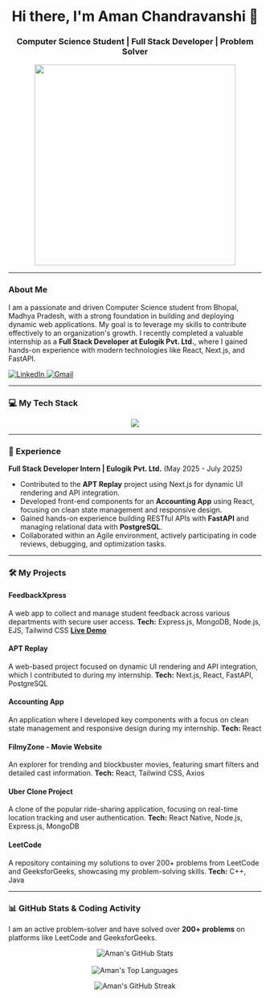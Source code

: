 <h1 align="center">Hi there, I'm Aman Chandravanshi 👋</h1>
<h3 align="center">Computer Science Student | Full Stack Developer | Problem Solver</h3>

<p align="center">
  <img src="https://media.giphy.com/media/v1.Y2lkPTc5MGI3NjExbDBod2hqaXF6N2l6cnNnZGdqc25iaWc2bmg4dGZtNzd5aW5qZ3hrcSZlcD12MV9pbnRlcm5hbF9naWZfYnlfaWQmY3Q9Zw/qgQUggAC3Pfv687qPC/giphy.gif" width="400" />
</p>

---

### About Me

I am a passionate and driven Computer Science student from Bhopal, Madhya Pradesh, with a strong foundation in building and deploying dynamic web applications. My goal is to leverage my skills to contribute effectively to an organization's growth. I recently completed a valuable internship as a **Full Stack Developer at Eulogik Pvt. Ltd.**, where I gained hands-on experience with modern technologies like React, Next.js, and FastAPI.

<p align="left">
  <a href="https://www.linkedin.com/in/aman-chandravanshi-7b3475264/" target="_blank">
    <img src="https://img.shields.io/badge/LinkedIn-0077B5?style=for-the-badge&logo=linkedin&logoColor=white" alt="LinkedIn"/>
  </a>
 <a href="mailto:amanchandra1c7662@gmail.com">
    <img src="https://img.shields.io/badge/Gmail-D14836?style=for-the-badge&logo=gmail&logoColor=white" alt="Gmail"/>
  </a>
</p>

---

### 💻 My Tech Stack
<p align="center">
  <a href="https://skillicons.dev">
    <img src="https://skillicons.dev/icons?i=react,nextjs,nodejs,express,javascript,html,css,tailwindcss,mongodb,postgresql,fastapi,java,c,cpp,git" />
  </a>
</p>

---

### 🚀 Experience

**Full Stack Developer Intern | Eulogik Pvt. Ltd.** (May 2025 - July 2025)

-   Contributed to the **APT Replay** project using Next.js for dynamic UI rendering and API integration.
-   Developed front-end components for an **Accounting App** using React, focusing on clean state management and responsive design.
-   Gained hands-on experience building RESTful APIs with **FastAPI** and managing relational data with **PostgreSQL**.
-   Collaborated within an Agile environment, actively participating in code reviews, debugging, and optimization tasks.

---

### 🛠️ My Projects

#### FeedbackXpress
A web app to collect and manage student feedback across various departments with secure user access.
**Tech:** Express.js, MongoDB, Node.js, EJS, Tailwind CSS
**[Live Demo](https://campus-insights-9k33.onrender.com/)**

#### APT Replay
A web-based project focused on dynamic UI rendering and API integration, which I contributed to during my internship.
**Tech:** Next.js, React, FastAPI, PostgreSQL

#### Accounting App
An application where I developed key components with a focus on clean state management and responsive design during my internship.
**Tech:** React

#### FilmyZone - Movie Website
An explorer for trending and blockbuster movies, featuring smart filters and detailed cast information.
**Tech:** React, Tailwind CSS, Axios

#### Uber Clone Project
A clone of the popular ride-sharing application, focusing on real-time location tracking and user authentication.
**Tech:** React Native, Node.js, Express.js, MongoDB

#### LeetCode
A repository containing my solutions to over 200+ problems from LeetCode and GeeksforGeeks, showcasing my problem-solving skills.
**Tech:** C++, Java

---

### 📊 GitHub Stats & Coding Activity

I am an active problem-solver and have solved over **200+ problems** on platforms like LeetCode and GeeksforGeeks.

<p align="center">
  <img align="center" src="https://github-readme-stats.vercel.app/api?username=AmanChandra1c&show_icons=true&theme=tokyonight&rank_icon=github" alt="Aman's GitHub Stats" />
  <br/><br/>
  <img align="center" src="https://github-readme-stats.vercel.app/api/top-langs?username=AmanChandra1c&layout=compact&theme=tokyonight" alt="Aman's Top Languages" />
</p>
<p align="center">
  <img align="center" src="https://streak-stats.demolab.com/?user=AmanChandra1c&theme=tokyonight" alt="Aman's GitHub Streak" />
</p>
